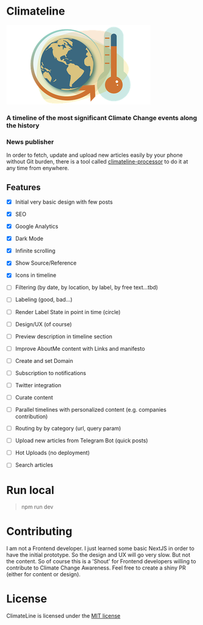 # Climateline

![Climateline logo](./public/images/logo.png#center)

### A timeline of the most significant Climate Change events along the history

### News publisher

In order to fetch, update and upload new articles easily by your phone without Git burden, there is a tool called [climateline-processor](https://github.com/margostino/climateline-processor) to do it at any time from enywhere.

## Features

- [x] Initial very basic design with few posts
- [x] SEO
- [x] Google Analytics
- [x] Dark Mode
- [x] Infinite scrolling
- [x] Show Source/Reference
- [x] Icons in timeline
- [ ] Filtering (by date, by location, by label, by free text...tbd)
- [ ] Labeling (good, bad...)
- [ ] Render Label State in point in time (circle)
- [ ] Design/UX (of course)
- [ ] Preview description in timeline section
- [ ] Improve AboutMe content with Links and manifesto
- [ ] Create and set Domain
- [ ] Subscription to notifications
- [ ] Twitter integration
- [ ] Curate content
- [ ] Parallel timelines with personalized content (e.g. companies contribution)
- [ ] Routing by by category (url, query param)
- [ ] Upload new articles from Telegram Bot (quick posts)
- [ ] Hot Uploads (no deployment)
- [ ] Search articles  


# Run local

> npm run dev

# Contributing

I am not a Frontend developer. I just learned some basic NextJS in order to have the initial prototype. So the design and UX will go very slow. But not the content. So of course this is a 'Shout' for Frontend developers willing to contribute to Climate Change Awareness. Feel free to create a shiny PR (either for content or design).

# License

ClimateLine is licensed under the [MIT license](https://github.com/margostino/climateline/blob/master/LICENSE)
